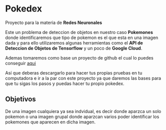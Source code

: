 # Pokedex 
Proyecto para la materia de **Redes Neuronales**

Este un problema de deteccion de objetos en nuestro caso **Pokemones** donde identificaremos
que tipo de pokemon es el que esta en una imagen dada y para ello utilizaremos algunas herramientas
como el **API de Deteccion de Objetos de Tensorflow** y un poco de **Google Cloud**.

Ademas tomaremos como base un proyecto de github el cual lo puedes conseguir [aqui]((https://github.com/tensorflow/models))

Así que deberas descargarlo para hacer tus propias pruebas en tu computadora e ir a la par con este proyecto
ya que daremos las bases para que tu sigas los pasos y puedas hacer tu propio pokedex.

## Objetivos

De una imagen cualquiera ya sea indvidual, es decir donde aparzca un solo pokemon o una imagen grupal donde 
aparzcan varios poder identificar los pokemones que aparecen en dicha imagen.
